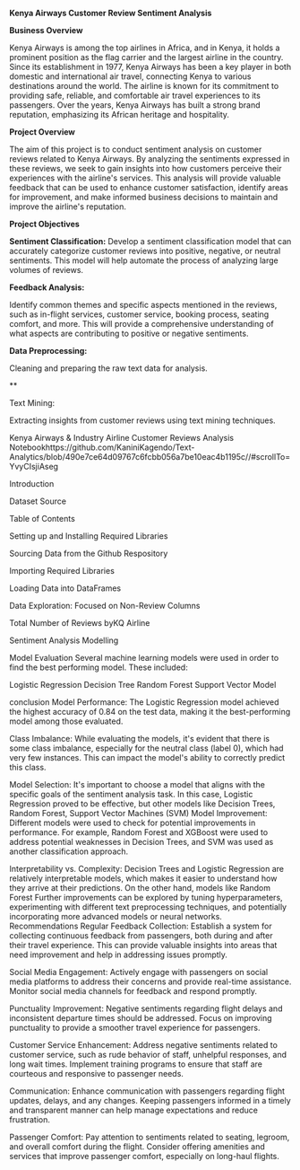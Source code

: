 **Kenya Airways Customer Review Sentiment Analysis**

**Business Overview**

Kenya Airways is among the top airlines in Africa, and in Kenya, it holds a prominent position as the flag carrier and the largest airline in the country. Since its establishment in 1977, Kenya Airways has been a key player in both domestic and international air travel, connecting Kenya to various destinations around the world. The airline is known for its commitment to providing safe, reliable, and comfortable air travel experiences to its passengers. Over the years, Kenya Airways has built a strong brand reputation, emphasizing its African heritage and hospitality.

**Project Overview**

The aim of this project is to conduct sentiment analysis on customer reviews related to Kenya Airways. By analyzing the sentiments expressed in these reviews, we seek to gain insights into how customers perceive their experiences with the airline's services. This analysis will provide valuable feedback that can be used to enhance customer satisfaction, identify areas for improvement, and make informed business decisions to maintain and improve the airline's reputation.

**Project Objectives**


**Sentiment Classification:** Develop a sentiment classification model that can accurately categorize customer reviews into positive, negative, or neutral sentiments. This model will help automate the process of analyzing large volumes of reviews.

****Feedback Analysis:****

Identify common themes and specific aspects mentioned in the reviews, such as in-flight services, customer service, booking process, seating comfort, and more. This will provide a comprehensive understanding of what aspects are contributing to positive or negative sentiments.

**Data Preprocessing:** 

Cleaning and preparing the raw text data for analysis.

**

Text Mining:


Extracting insights from customer reviews using text mining techniques.


Kenya Airways & Industry Airline Customer Reviews Analysis Notebookhttps://github.com/KaniniKagendo/Text-Analytics/blob/490e7ce64d09767c6fcbb056a7be10eac4b1195c//#scrollTo=YvyCIsjiAseg

Introduction

Dataset Source

Table of Contents

Setting up and Installing Required Libraries

Sourcing Data from the Github Respository

Importing Required Libraries

Loading Data into DataFrames


Data Exploration: Focused on Non-Review Columns

Total Number of Reviews byKQ  Airline

Sentiment Analysis Modelling

Model Evaluation
Several machine learning models were used in order to find the best performing model. These included:

Logistic Regression
Decision Tree
Random Forest
Support Vector Model

conclusion
Model Performance: The Logistic Regression model achieved the highest accuracy of 0.84 on the test data, making it the best-performing model among those evaluated.

Class Imbalance: While evaluating the models, it's evident that there is some class imbalance, especially for the neutral class (label 0), which had very few instances. This can impact the model's ability to correctly predict this class.

Model Selection: It's important to choose a model that aligns with the specific goals of the sentiment analysis task. In this case, Logistic Regression proved to be effective, but other models like Decision Trees, Random Forest, Support Vector Machines (SVM)
Model Improvement: Different models were used to check for potential improvements in performance. For example, Random Forest and XGBoost were used to address potential weaknesses in Decision Trees, and SVM was used as another classification approach.

Interpretability vs. Complexity: Decision Trees and Logistic Regression are relatively interpretable models, which makes it easier to understand how they arrive at their predictions. On the other hand, models like Random Forest 
Further improvements can be explored by tuning hyperparameters, experimenting with different text preprocessing techniques, and potentially incorporating more advanced models or neural networks.
Recommendations
Regular Feedback Collection: Establish a system for collecting continuous feedback from passengers, both during and after their travel experience. This can provide valuable insights into areas that need improvement and help in addressing issues promptly.

Social Media Engagement: Actively engage with passengers on social media platforms to address their concerns and provide real-time assistance. Monitor social media channels for feedback and respond promptly.

Punctuality Improvement: Negative sentiments regarding flight delays and inconsistent departure times should be addressed. Focus on improving punctuality to provide a smoother travel experience for passengers.

Customer Service Enhancement: Address negative sentiments related to customer service, such as rude behavior of staff, unhelpful responses, and long wait times. Implement training programs to ensure that staff are courteous and responsive to passenger needs.

Communication: Enhance communication with passengers regarding flight updates, delays, and any changes. Keeping passengers informed in a timely and transparent manner can help manage expectations and reduce frustration.

Passenger Comfort: Pay attention to sentiments related to seating, legroom, and overall comfort during the flight. Consider offering amenities and services that improve passenger comfort, especially on long-haul flights.
